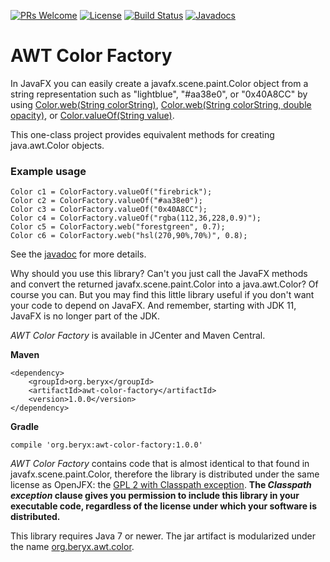 [![PRs Welcome](https://img.shields.io/badge/PRs-welcome-brightgreen.svg?style=flat-square)](http://makeapullrequest.com)
[![License](https://img.shields.io/badge/License-GPL%202%20with%20Classpath%20exception-blue.svg)](https://github.com/beryx/awt-color-factory/blob/master/LICENSE#L347-L357)
[![Build Status](https://img.shields.io/travis/beryx/awt-color-factory/master.svg?label=Build)](https://travis-ci.org/beryx/awt-color-factory)
[![Javadocs](http://www.javadoc.io/badge/org.beryx/awt-color-factory.png?color=red)](http://www.javadoc.io/doc/org.beryx/awt-color-factory)

# AWT Color Factory

In JavaFX you can easily create a javafx.scene.paint.Color object from a string representation such as
"lightblue", "#aa38e0", or "0x40A8CC" by using
[Color.web(String colorString)](https://docs.oracle.com/javase/10/docs/api/javafx/scene/paint/Color.html#web(java.lang.String)),
[Color.web(String colorString, double opacity)](https://docs.oracle.com/javase/10/docs/api/javafx/scene/paint/Color.html#web(java.lang.String,double)),
or [Color.valueOf(String value)](https://docs.oracle.com/javase/10/docs/api/javafx/scene/paint/Color.html#valueOf(java.lang.String)).

This one-class project provides equivalent methods for creating java.awt.Color objects.

### Example usage

    Color c1 = ColorFactory.valueOf("firebrick");
    Color c2 = ColorFactory.valueOf("#aa38e0");
    Color c3 = ColorFactory.valueOf("0x40A8CC");
    Color c4 = ColorFactory.valueOf("rgba(112,36,228,0.9)");
    Color c5 = ColorFactory.web("forestgreen", 0.7);
    Color c6 = ColorFactory.web("hsl(270,90%,70%)", 0.8);

See the [javadoc](https://static.javadoc.io/org.beryx/awt-color-factory/1.0.0/org/beryx/awt/color/ColorFactory.html)
for more details.

Why should you use this library? Can't you just call the JavaFX methods and convert the returned javafx.scene.paint.Color into a java.awt.Color?
Of course you can. But you may find this little library useful if you don't want your code to depend on JavaFX.
And remember, starting with JDK 11, JavaFX is no longer part of the JDK.



_AWT Color Factory_ is available in JCenter and Maven Central.

**Maven**

    <dependency>
        <groupId>org.beryx</groupId>
        <artifactId>awt-color-factory</artifactId>
        <version>1.0.0</version>
    </dependency>

**Gradle**

    compile 'org.beryx:awt-color-factory:1.0.0'


_AWT Color Factory_ contains code that is almost identical to that found in javafx.scene.paint.Color,
therefore the library is distributed under the same license as OpenJFX: the [GPL 2 with Classpath exception](http://openjdk.java.net/legal/gplv2+ce.html).
**The _Classpath exception_ clause gives you permission to include this library in your executable code, 
regardless of the license under which your software is distributed.**

This library requires Java 7 or newer.
The jar artifact is modularized under the name [org.beryx.awt.color](https://github.com/beryx/awt-color-factory/raw/master/src/main/java/module-info.java).
